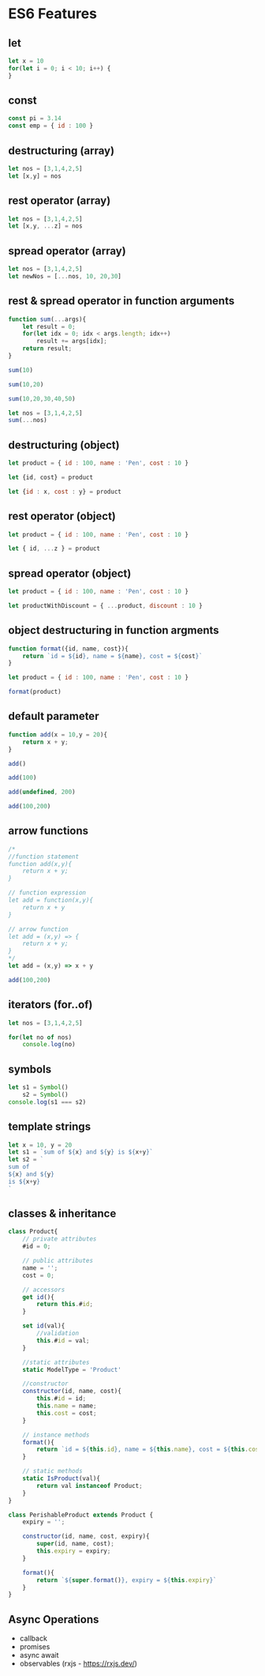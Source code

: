 # ES6 Features
## let
```js
let x = 10
for(let i = 0; i < 10; i++) {
}
```
## const
```js
const pi = 3.14
const emp = { id : 100 }
```
## destructuring (array)
```js
let nos = [3,1,4,2,5]
let [x,y] = nos
```
## rest operator (array)
```js
let nos = [3,1,4,2,5]
let [x,y, ...z] = nos
```
## spread operator (array)
```js
let nos = [3,1,4,2,5]
let newNos = [...nos, 10, 20,30]
```

## rest & spread operator in function arguments
```js
function sum(...args){
    let result = 0;
    for(let idx = 0; idx < args.length; idx++)
        result += args[idx];
    return result;
}

sum(10)

sum(10,20)

sum(10,20,30,40,50)

let nos = [3,1,4,2,5]
sum(...nos)
```
## destructuring (object)
```js
let product = { id : 100, name : 'Pen', cost : 10 }

let {id, cost} = product

let {id : x, cost : y} = product
```
## rest operator (object)
```js
let product = { id : 100, name : 'Pen', cost : 10 }

let { id, ...z } = product
```
## spread operator (object)
```js
let product = { id : 100, name : 'Pen', cost : 10 }

let productWithDiscount = { ...product, discount : 10 }
```

## object destructuring in function argments
```js
function format({id, name, cost}){
    return `id = ${id}, name = ${name}, cost = ${cost}`
}

let product = { id : 100, name : 'Pen', cost : 10 }

format(product)
```
## default parameter
```js
function add(x = 10,y = 20){
    return x + y;
}

add()

add(100)

add(undefined, 200)

add(100,200)
```
## arrow functions
```js
/*
//function statement
function add(x,y){
    return x + y;
}

// function expression
let add = function(x,y){
    return x + y
}

// arrow function
let add = (x,y) => {
    return x + y;
}
*/
let add = (x,y) => x + y

add(100,200)
```
## iterators (for..of)
```js
let nos = [3,1,4,2,5]

for(let no of nos)
    console.log(no)
```
## symbols
```js
let s1 = Symbol()
    s2 = Symbol()
console.log(s1 === s2)
```
## template strings
```js
let x = 10, y = 20
let s1 = `sum of ${x} and ${y} is ${x+y}`
let s2 = `
sum of 
${x} and ${y} 
is ${x+y}
`
```
## classes & inheritance
```js
class Product{
    // private attributes
    #id = 0;

    // public attributes
    name = '';
    cost = 0;

    // accessors
    get id(){
        return this.#id;
    }

    set id(val){
        //validation
        this.#id = val;
    }

    //static attributes
    static ModelType = 'Product'

    //constructor
    constructor(id, name, cost){
        this.#id = id;
        this.name = name;
        this.cost = cost;
    }

    // instance methods
    format(){
        return `id = ${this.id}, name = ${this.name}, cost = ${this.cost}`
    }

    // static methods
    static IsProduct(val){
        return val instanceof Product;
    }
}

class PerishableProduct extends Product {
    expiry = '';

    constructor(id, name, cost, expiry){
        super(id, name, cost);
        this.expiry = expiry;
    }

    format(){
        return `${super.format()}, expiry = ${this.expiry}`
    }
}
```
## Async Operations
- callback
- promises
- async await
- observables (rxjs - https://rxjs.dev/)
